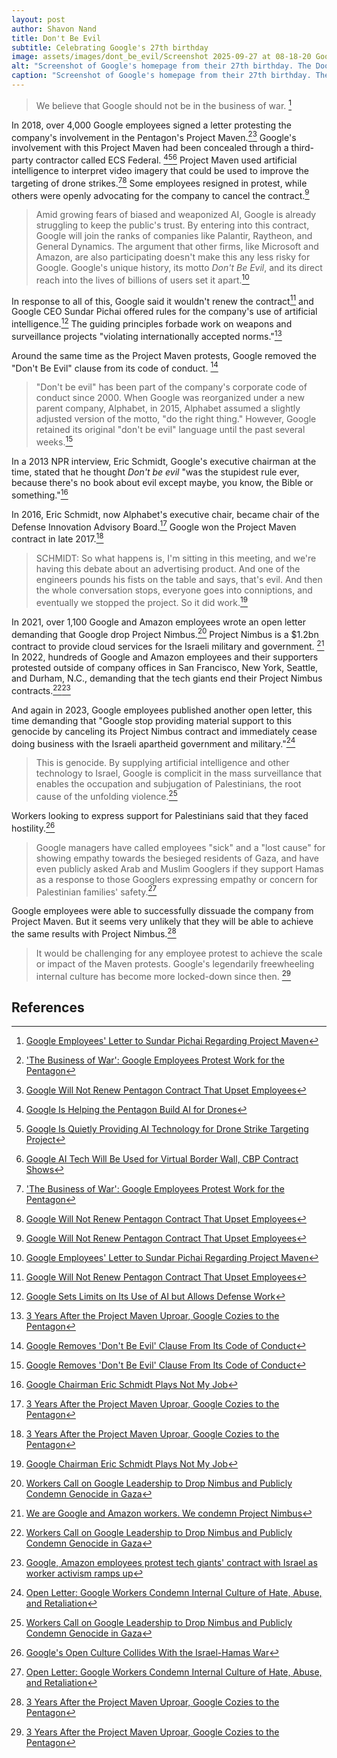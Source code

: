 ```yaml
--- 
layout: post 
author: Shavon Nand 
title: Don't Be Evil 
subtitle: Celebrating Google's 27th birthday 
image: assets/images/dont_be_evil/Screenshot 2025-09-27 at 08-18-20 Google.png 
alt: "Screenshot of Google's homepage from their 27th birthday. The Doodle artwork features Google's first-ever logo." 
caption: "Screenshot of Google's homepage from their 27th birthday. The Doodle artwork features Google's first-ever logo." 
---
```


> We believe that Google should not be in the business of war. [^3]

In 2018, over 4,000 Google employees signed a letter protesting the company's involvement in the Pentagon's Project Maven.[^1][^2] Google's involvement with this Project Maven had been concealed through a third-party contractor called ECS Federal. [^10][^11][^12] Project Maven used artificial intelligence to interpret video imagery that could be used to improve the targeting of drone strikes.[^1][^2] Some employees resigned in protest, while others were openly advocating for the company to cancel the contract.[^2]

> Amid growing fears of biased and weaponized AI, Google is already struggling to keep the public's trust. By entering into this contract, Google will join the ranks of companies like Palantir, Raytheon, and General Dynamics. The argument that other firms, like Microsoft and Amazon, are also participating doesn't make this any less risky for Google. Google's unique history, its motto _Don't Be Evil_, and its direct reach into the lives of billions of users set it apart.[^3]

In response to all of this, Google said it wouldn't renew the contract[^2] and Google CEO Sundar Pichai offered rules for the company's use of artificial intelligence.[^4] The guiding principles forbade work on weapons and surveillance projects "violating internationally accepted norms."[^5]

Around the same time as the Project Maven protests, Google removed the "Don't Be Evil" clause from its code of conduct. [^14]

> "Don't be evil" has been part of the company's corporate code of conduct since 2000. When Google was reorganized under a new parent company, Alphabet, in 2015, Alphabet assumed a slightly adjusted version of the motto, "do the right thing." However, Google retained its original "don't be evil" language until the past several weeks.[^14]

In a 2013 NPR interview, Eric Schmidt, Google's executive chairman at the time, stated that he thought _Don't be evil_ "was the stupidest rule ever, because there's no book about evil except maybe, you know, the Bible or something."[^15]

In 2016, Eric Schmidt, now Alphabet's executive chair, became chair of the Defense Innovation Advisory Board.[^5] Google won the Project Maven contract in late 2017.[^5]

> SCHMIDT: So what happens is, I'm sitting in this meeting, and we're having this debate about an advertising product. And one of the engineers pounds his fists on the table and says, that's evil. And then the whole conversation stops, everyone goes into conniptions, and eventually we stopped the project. So it did work.[^15]

In 2021, over 1,100 Google and Amazon employees wrote an open letter demanding that Google drop Project Nimbus.[^8] Project Nimbus is a $1.2bn contract to provide cloud services for the Israeli military and government. [^6] In 2022, hundreds of Google and Amazon employees and their supporters protested outside of company offices in San Francisco, New York, Seattle, and Durham, N.C., demanding that the tech giants end their Project Nimbus contracts.[^8][^9]

And again in 2023, Google employees published another open letter, this time demanding that "Google stop providing material support to this genocide by canceling its Project Nimbus contract and immediately cease doing business with the Israeli apartheid government and military."[^7]

> This is genocide. By supplying artificial intelligence and other technology to Israel, Google is complicit in the mass surveillance that enables the occupation and subjugation of Palestinians, the root cause of the unfolding violence.[^8]

Workers looking to express support for Palestinians said that they faced hostility.[^13]

> Google managers have called employees "sick" and a "lost cause" for showing empathy towards the besieged residents of Gaza, and have even publicly asked Arab and Muslim Googlers if they support Hamas as a response to those Googlers expressing empathy or concern for Palestinian families' safety.[^7]

Google employees were able to successfully dissuade the company from Project Maven. But it seems very unlikely that they will be able to achieve the same results with Project Nimbus.[^5]

> It would be challenging for any employee protest to achieve the scale or impact of the Maven protests. Google's legendarily freewheeling internal culture has become more locked-down since then. [^5]

## References

[^1]: ['The Business of War': Google Employees Protest Work for the Pentagon](https://www.nytimes.com/2018/04/04/technology/google-letter-ceo-pentagon-project.html)
[^2]: [Google Will Not Renew Pentagon Contract That Upset Employees](https://www.nytimes.com/2018/06/01/technology/google-pentagon-project-maven.html)
[^3]: [Google Employees' Letter to Sundar Pichai Regarding Project Maven](https://static01.nyt.com/files/2018/technology/googleletter.pdf)
[^4]: [Google Sets Limits on Its Use of AI but Allows Defense Work](https://www.wired.com/story/google-sets-limits-on-its-use-of-ai-but-allows-defense-work/)
[^5]: [3 Years After the Project Maven Uproar, Google Cozies to the Pentagon](https://www.wired.com/story/3-years-maven-uproar-google-warms-pentagon/)
[^6]: [We are Google and Amazon workers. We condemn Project Nimbus](https://www.theguardian.com/commentisfree/2021/oct/12/google-amazon-workers-condemn-project-nimbus-israeli-military-contract)
[^7]: [Open Letter: Google Workers Condemn Internal Culture of Hate, Abuse, and Retaliation](https://medium.com/@notechforapartheid/googleopenletter-868f0c4477db)
[^8]: [Workers Call on Google Leadership to Drop Nimbus and Publicly Condemn Genocide in Gaza](https://docs.google.com/document/u/0/d/e/2PACX-1vQt-eWcx-7rZxWTlx0dngRvhn_goqMdl8bPhqvucPiEenbd6KNpLGe-I_QLPLg1_K37Yrkp86ks4RXl/pub?pli=1)
[^9]: [Google, Amazon employees protest tech giants' contract with Israel as worker activism ramps up](https://www.sfchronicle.com/tech/article/Google-Amazon-employees-protest-tech-giants-17428743.php)
[^10]: [Google Is Helping the Pentagon Build AI for Drones](https://gizmodo.com/google-is-helping-the-pentagon-build-ai-for-drones-1823464533)
[^11]: [Google Is Quietly Providing AI Technology for Drone Strike Targeting Project](https://theintercept.com/2018/03/06/google-is-quietly-providing-ai-technology-for-drone-strike-targeting-project/)
[^12]: [Google AI Tech Will Be Used for Virtual Border Wall, CBP Contract Shows](https://theintercept.com/2020/10/21/google-cbp-border-contract-anduril/)
[^13]: [Google's Open Culture Collides With the Israel-Hamas War](https://www.nytimes.com/2023/11/08/business/israel-palestine-google-employees.html)
[^14]: [Google Removes 'Don't Be Evil' Clause From Its Code of Conduct](https://web.archive.org/web/20250831160020/https://gizmodo.com/google-removes-nearly-all-mentions-of-dont-be-evil-from-1826153393)
[^15]: [Google Chairman Eric Schmidt Plays Not My Job](https://www.npr.org/2013/05/11/182873683/google-chairman-eric-schmidt-plays-not-my-job)
